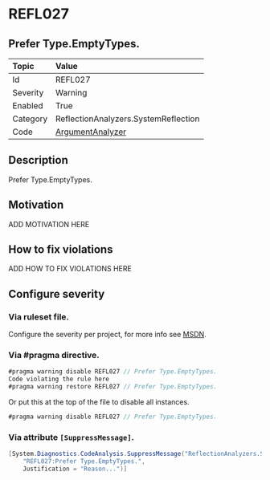 # REFL027
## Prefer Type.EmptyTypes.

| Topic    | Value
| :--      | :--
| Id       | REFL027
| Severity | Warning
| Enabled  | True
| Category | ReflectionAnalyzers.SystemReflection
| Code     | [ArgumentAnalyzer]([ArgumentAnalyzer](https://github.com/DotNetAnalyzers/ReflectionAnalyzers/blob/master/ReflectionAnalyzers/NodeAnalzers/ArgumentAnalyzer.cs))

## Description

Prefer Type.EmptyTypes.

## Motivation

ADD MOTIVATION HERE

## How to fix violations

ADD HOW TO FIX VIOLATIONS HERE

<!-- start generated config severity -->
## Configure severity

### Via ruleset file.

Configure the severity per project, for more info see [MSDN](https://msdn.microsoft.com/en-us/library/dd264949.aspx).

### Via #pragma directive.
```C#
#pragma warning disable REFL027 // Prefer Type.EmptyTypes.
Code violating the rule here
#pragma warning restore REFL027 // Prefer Type.EmptyTypes.
```

Or put this at the top of the file to disable all instances.
```C#
#pragma warning disable REFL027 // Prefer Type.EmptyTypes.
```

### Via attribute `[SuppressMessage]`.

```C#
[System.Diagnostics.CodeAnalysis.SuppressMessage("ReflectionAnalyzers.SystemReflection", 
    "REFL027:Prefer Type.EmptyTypes.", 
    Justification = "Reason...")]
```
<!-- end generated config severity -->